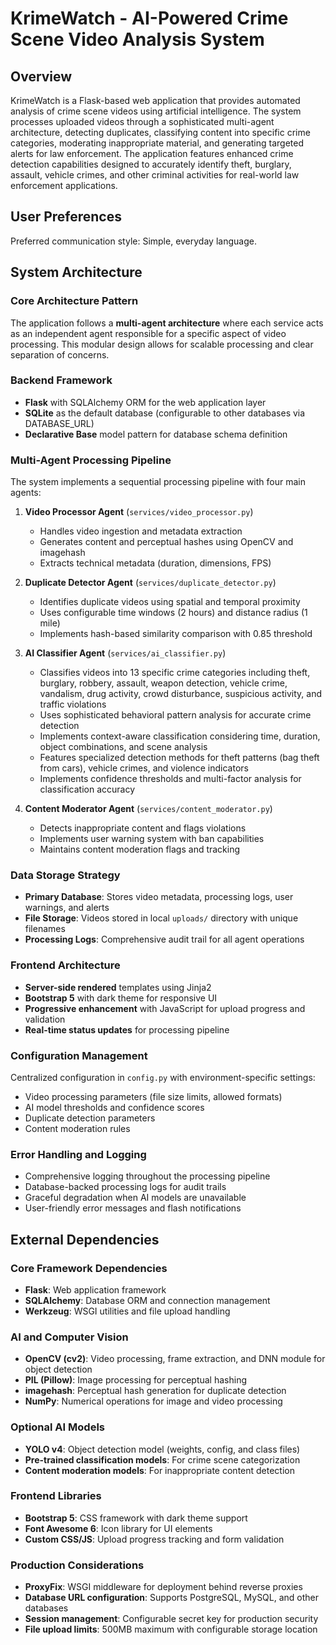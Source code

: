 # KrimeWatch - AI-Powered Crime Scene Video Analysis System

## Overview

KrimeWatch is a Flask-based web application that provides automated analysis of crime scene videos using artificial intelligence. The system processes uploaded videos through a sophisticated multi-agent architecture, detecting duplicates, classifying content into specific crime categories, moderating inappropriate material, and generating targeted alerts for law enforcement. The application features enhanced crime detection capabilities designed to accurately identify theft, burglary, assault, vehicle crimes, and other criminal activities for real-world law enforcement applications.

## User Preferences

Preferred communication style: Simple, everyday language.

## System Architecture

### Core Architecture Pattern
The application follows a **multi-agent architecture** where each service acts as an independent agent responsible for a specific aspect of video processing. This modular design allows for scalable processing and clear separation of concerns.

### Backend Framework
- **Flask** with SQLAlchemy ORM for the web application layer
- **SQLite** as the default database (configurable to other databases via DATABASE_URL)
- **Declarative Base** model pattern for database schema definition

### Multi-Agent Processing Pipeline
The system implements a sequential processing pipeline with four main agents:

1. **Video Processor Agent** (`services/video_processor.py`)
   - Handles video ingestion and metadata extraction
   - Generates content and perceptual hashes using OpenCV and imagehash
   - Extracts technical metadata (duration, dimensions, FPS)

2. **Duplicate Detector Agent** (`services/duplicate_detector.py`)
   - Identifies duplicate videos using spatial and temporal proximity
   - Uses configurable time windows (2 hours) and distance radius (1 mile)
   - Implements hash-based similarity comparison with 0.85 threshold

3. **AI Classifier Agent** (`services/ai_classifier.py`)
   - Classifies videos into 13 specific crime categories including theft, burglary, robbery, assault, weapon detection, vehicle crime, vandalism, drug activity, crowd disturbance, suspicious activity, and traffic violations
   - Uses sophisticated behavioral pattern analysis for accurate crime detection
   - Implements context-aware classification considering time, duration, object combinations, and scene analysis
   - Features specialized detection methods for theft patterns (bag theft from cars), vehicle crimes, and violence indicators
   - Implements confidence thresholds and multi-factor analysis for classification accuracy

4. **Content Moderator Agent** (`services/content_moderator.py`)
   - Detects inappropriate content and flags violations
   - Implements user warning system with ban capabilities
   - Maintains content moderation flags and tracking

### Data Storage Strategy
- **Primary Database**: Stores video metadata, processing logs, user warnings, and alerts
- **File Storage**: Videos stored in local `uploads/` directory with unique filenames
- **Processing Logs**: Comprehensive audit trail for all agent operations

### Frontend Architecture
- **Server-side rendered** templates using Jinja2
- **Bootstrap 5** with dark theme for responsive UI
- **Progressive enhancement** with JavaScript for upload progress and validation
- **Real-time status updates** for processing pipeline

### Configuration Management
Centralized configuration in `config.py` with environment-specific settings:
- Video processing parameters (file size limits, allowed formats)
- AI model thresholds and confidence scores
- Duplicate detection parameters
- Content moderation rules

### Error Handling and Logging
- Comprehensive logging throughout the processing pipeline
- Database-backed processing logs for audit trails
- Graceful degradation when AI models are unavailable
- User-friendly error messages and flash notifications

## External Dependencies

### Core Framework Dependencies
- **Flask**: Web application framework
- **SQLAlchemy**: Database ORM and connection management
- **Werkzeug**: WSGI utilities and file upload handling

### AI and Computer Vision
- **OpenCV (cv2)**: Video processing, frame extraction, and DNN module for object detection
- **PIL (Pillow)**: Image processing for perceptual hashing
- **imagehash**: Perceptual hash generation for duplicate detection
- **NumPy**: Numerical operations for image and video processing

### Optional AI Models
- **YOLO v4**: Object detection model (weights, config, and class files)
- **Pre-trained classification models**: For crime scene categorization
- **Content moderation models**: For inappropriate content detection

### Frontend Libraries
- **Bootstrap 5**: CSS framework with dark theme support
- **Font Awesome 6**: Icon library for UI elements
- **Custom CSS/JS**: Upload progress tracking and form validation

### Production Considerations
- **ProxyFix**: WSGI middleware for deployment behind reverse proxies
- **Database URL configuration**: Supports PostgreSQL, MySQL, and other databases
- **Session management**: Configurable secret key for production security
- **File upload limits**: 500MB maximum with configurable storage location